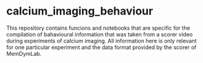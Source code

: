 # calcium_imaging_behaviour

This repository contains funcions and notebooks that are specific for the compilation of bahavioural information
that was taken from a scorer video during experiments of calcium imaging. All information here is only relevant for
one particular experiment and the data format provided by the scorer of MemDymLab.
